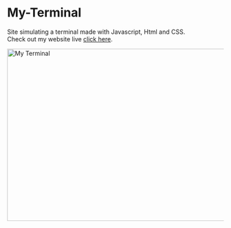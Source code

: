 # My-Terminal
Site simulating a terminal made with Javascript, Html and CSS. <br>
Check out my website live [click here](https://mohammed-scu.vercel.app/).
<div>
<img src="https://github.com/Mo7ammedd/My-Terminal/assets/128194288/7908d994-6d3b-4ed1-b378-77f0d07904ab" alt="My Terminal" width="600" height="400">
</div>
